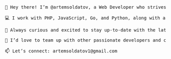 <pre>
👋 Hey there! I’m @artemsoldatov, a Web Developer who strives to build efficient and scalable web solutions.

💻 I work with PHP, JavaScript, Go, and Python, along with all the related technologies and tools that bring projects to life.

🚀 Always curious and excited to stay up-to-date with the latest tech, I’m all about continuous growth and innovation.

🤝 I’d love to team up with other passionate developers and creative minds to create something awesome together!

📫 Let’s connect: artemsoldatov1@gmail.com
</pre>

<!---
artemsoldatov/artemsoldatov is a ✨ special ✨ repository because its `README.md` (this file) appears on your GitHub profile.
You can click the Preview link to take a look at your changes.
--->
